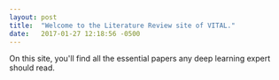 ```yaml
---
layout: post
title:  "Welcome to the Literature Review site of VITAL."
date:   2017-01-27 12:18:56 -0500
---
```

On this site, you'll find all the essential papers any deep learning expert should read.
